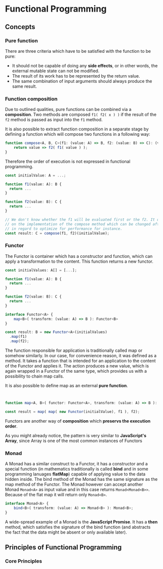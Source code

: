 # Functional Programming

## Concepts

### Pure function

There are three criteria which have to be satisfied with the function to be pure:

- It should not be capable of doing any **side effects**, or in other words,
  the external mutable state can not be modified.
- The result of its work has to be represented by the return value.
- The same combination of input arguments should always produce the same result.

### Function composition

Due to outlined qualities, pure functions can be combined via a **composition**.
Two methods are composed `f1( f2( x ) )` if the result of the `f2` method is passed
as input into the `f1` method. 

It is also possible to extract function composition in a separate stage by 
defining a function which will compose two functions in a following way:

```typescript
function compose<A, B, C>(f1: (value: A) => B, f2: (value: B) => C): (value: A) => C {
    return value => f2( f1( value ) );
}
```

Therefore the order of execution is not expressed in functional programming.

```typescript
const initialValue: A = ...;

function f1(value: A): B {
  return ...
}

function f2(value: B): C {
  return ...
}

// We don't know whether the f1 will be evaluated first or the f2. It depends
// on the implementation of the compose method which can be changed after wards
// in regard to optimize for performance for instance.
const result: C = compose(f1, f2)(initialValue);
```

### Functor

The Functor is container which has a constructor and function, which can apply 
a transformation to the content. This function returns a new functor. 
```typescript
const initialValues: A[] = [...];

function f1(value: A): B {
  return ...
}

function f2(value: B): C {
  return ...
}

interface Functor<A> {
    map<B>( transform: (value: A) => B ): Functor<B>
}

const result: B = new Functor<A>(initialValues)
  .map(f1)
  .map(f2);
```

The function responsible for application is traditionally called map or somehow
similarly. In our case, for convenience reason, it was defined as a method. It 
takes a function that is intended for an application to the content of the 
Functor and applies it. The action produces a new value, which is again wrapped
in a Functor of the same type, which provides us with a possibility to chain 
map calls.

It is also possible to define map as an external **pure function**.

```typescript


function map<A, B>( functor: Functor<A>, transform: (value: A) => B ): Functor<B>

const result = map( map( new Functor(initialValue), f1 ), f2);
```

Functors are another way of **composition** which **preservs the execution order**.

As you might already notice, the pattern is very similar to **JavaScript's Array**, 
since Array is one of the most common instances of Functors

### Monad

A Monad has a similar construct to a Functor, it has a constructor and a
special function (in mathematics traditionally is called **bind** and in 
some programming lanuages **flatMap**) capable of applying value to the 
data hidden inside. The bind method of the Monad has the same signature
as the map method of the Functor. The Monad however can accept another 
Monad `Monad<A>` as input value and in this case returns `Monad<Monad<B>>`.
Because of the flat map it will return only `Monad<B>`.

```typescript
interface Monad<A> {
    bind<B>( transform: (value: A) => Monad<B> ): Monad<B>;
}
```

A wide-spread example of a Monad is the **JavaScript Promise**. It has a **then**
method, which satisfies the signature of the bind function (and abstracts the 
fact that the data might be absent or only available later). 

## Principles of Functional Programming

### Core Principles

